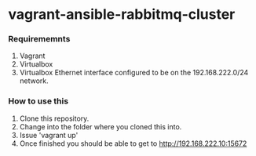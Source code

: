 # vagrant-ansible-rabbitmq-cluster
### Requirememnts
1. Vagrant
2. Virtualbox
3. Virtualbox Ethernet interface configured to be on the 192.168.222.0/24 network.

### How to use this
1. Clone this repository.
2. Change into the folder where you cloned this into.
3. Issue 'vagrant up'
4. Once finished you should be able to get to http://192.168.222.10:15672
